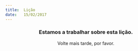 ```yaml
---
title:  Lição
date:   15/02/2017
---
```


### <center>Estamos a trabalhar sobre esta lição.</center>
<center>Volte mais tarde, por favor.</center>